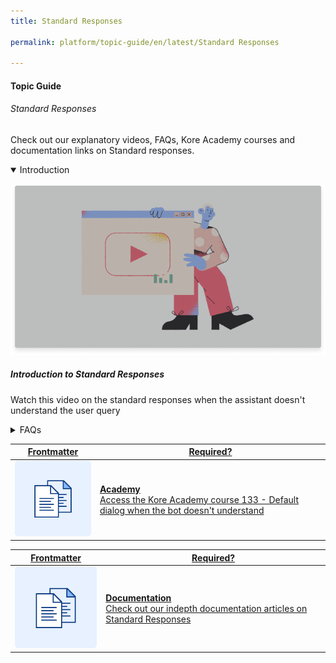 ```yaml
---
title: Standard Responses

permalink: platform/topic-guide/en/latest/Standard Responses

---
```

#### Topic Guide
###### Standard Responses

  Check out our explanatory videos, FAQs, Kore Academy courses and documentation links on Standard responses.

<details class="introduction-video" open>
  <summary>Introduction
  </summary>
  
   [![Introduction to Standard Responses](images/VideoCoverImage.png)](https://drive.google.com/file/d/1VYKdzJ7lrzimjfbvsDr6Tic4NmJFtbBy/preview)

  ##### Introduction to Standard Responses
  Watch this video on the standard responses when the assistant doesn't understand the user query

</details>

<details>
  <summary>FAQs
  </summary>

  <a class="doc-link" target="_blank" href="https://developer.kore.ai/docs/bots/bot-intelligence/default-dialog/#Standard_Responses">
 
  How to customize Standard Responses?

</a>

<a class="doc-link" target="_blank" href="https://developer.kore.ai/docs/bots/bot-builder-tool/dialog-task/prompt-editor/">
 
  How to use prompt editor?

</a>


<a class="doc-link" target="_blank" href="https://developer.kore.ai/docs/bots/bot-intelligence/default-dialog/">
 
  How to define fallback or default behavior?

</a>


<a class="doc-link" target="_blank" href="https://developer.kore.ai/docs/bots/advanced-topics/event-based-bot-actions/">

  How to define event based custom flows?

</a>


</details>



<a class="doc-link" target="_blank" href="https://academy.kore.ai/learningpath/course-133---the-default-dialog---when-the-bot-doesnt-understand">
 

| Frontmatter | Required? |
|-------------|-------------|
| ![alt text](images/docIcon.svg "Title") | **Academy**  <br /> Access the Kore Academy course 133 - Default dialog when the bot doesn't understand | 


</a>


<a class="doc-link" target="_blank" href="https://developer.kore.ai/docs/bots/bot-intelligence/default-standard-responses/">
 

| Frontmatter | Required? |
|-------------|-------------|
| ![alt text](images/docIcon.svg "Title") | **Documentation**  <br /> Check out our indepth documentation articles on Standard Responses | 


</a>
